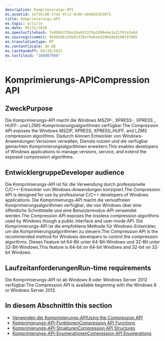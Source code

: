 ```yaml
---
description: Komprimierungs-API
ms.assetid: 3ef35cd0-3742-4fc2-9c06-e0485d3538f2
title: Komprimierungs-API
ms.topic: article
ms.date: 05/31/2018
ms.openlocfilehash: 7e088b37bbe2ba652379a2d90e6e1e21f87a2e68
ms.sourcegitcommit: 95685061d5b0333bbf9e6ebd208dde8190f97005
ms.translationtype: MT
ms.contentlocale: de-DE
ms.lasthandoff: 04/28/2021
ms.locfileid: "108087988"
---
```

# <a name="compression-api"></a><span data-ttu-id="c7649-103">Komprimierungs-API</span><span class="sxs-lookup"><span data-stu-id="c7649-103">Compression API</span></span>

## <a name="purpose"></a><span data-ttu-id="c7649-104">Zweck</span><span class="sxs-lookup"><span data-stu-id="c7649-104">Purpose</span></span>

<span data-ttu-id="c7649-105">Die Komprimierungs-API macht die Windows MSZIP-, XPRESS-, XPRESS \_ HUFF- und LZMS-Komprimierungsalgorithmen verfügbar.</span><span class="sxs-lookup"><span data-stu-id="c7649-105">The Compression API exposes the Windows MSZIP, XPRESS, XPRESS\_HUFF, and LZMS compression algorithms.</span></span> <span data-ttu-id="c7649-106">Dadurch können Entwickler von Windows-Anwendungen Versionen verwalten, Dienste nutzen und die verfügbar gemachten Komprimierungsalgorithmen erweitern.</span><span class="sxs-lookup"><span data-stu-id="c7649-106">This enables developers of Windows applications to manage versions, service, and extend the exposed compression algorithms.</span></span>

## <a name="developer-audience"></a><span data-ttu-id="c7649-107">Entwicklergruppe</span><span class="sxs-lookup"><span data-stu-id="c7649-107">Developer audience</span></span>

<span data-ttu-id="c7649-108">Die Komprimierungs-API ist für die Verwendung durch professionelle C/C++-Entwickler von Windows-Anwendungen konzipiert.</span><span class="sxs-lookup"><span data-stu-id="c7649-108">The Compression API is designed for use by professional C/C++ developers of Windows applications.</span></span> <span data-ttu-id="c7649-109">Die Komprimierungs-API macht die verlustfreien Komprimierungsalgorithmen verfügbar, die von Windows über eine öffentliche Schnittstelle und eine Benutzermodus-API verwendet werden.</span><span class="sxs-lookup"><span data-stu-id="c7649-109">The Compression API exposes the lossless compression algorithms used by Windows though a public interface and user-mode API.</span></span> <span data-ttu-id="c7649-110">Die Komprimierungs-API ist die empfohlene Methode für Windows-Entwickler, um die Komprimierungsalgorithmen zu steuern.</span><span class="sxs-lookup"><span data-stu-id="c7649-110">The Compression API is the recommended method for Windows developers to control the compression algorithms.</span></span> <span data-ttu-id="c7649-111">Dieses Feature ist 64-Bit unter 64-Bit-Windows und 32-Bit unter 32-Bit-Windows.</span><span class="sxs-lookup"><span data-stu-id="c7649-111">This feature is 64-bit on 64-bit Windows and 32-bit on 32-bit Windows.</span></span>

## <a name="run-time-requirements"></a><span data-ttu-id="c7649-112">Laufzeitanforderungen</span><span class="sxs-lookup"><span data-stu-id="c7649-112">Run-time requirements</span></span>

<span data-ttu-id="c7649-113">Die Komprimierungs-API ist ab Windows 8 oder Windows Server 2012 verfügbar.</span><span class="sxs-lookup"><span data-stu-id="c7649-113">The Compression API is available beginning with the Windows 8 or Windows Server 2012.</span></span>

## <a name="in-this-section"></a><span data-ttu-id="c7649-114">In diesem Abschnitt</span><span class="sxs-lookup"><span data-stu-id="c7649-114">In this section</span></span>

-   [<span data-ttu-id="c7649-115">Verwenden der Komprimierungs-API</span><span class="sxs-lookup"><span data-stu-id="c7649-115">Using the Compression API</span></span>](using-the-compression-api.md)
-   [<span data-ttu-id="c7649-116">Komprimierungs-API-Funktionen</span><span class="sxs-lookup"><span data-stu-id="c7649-116">Compression API Functions</span></span>](compression-api-functions.md)
-   [<span data-ttu-id="c7649-117">Komprimierungs-API-Strukturen</span><span class="sxs-lookup"><span data-stu-id="c7649-117">Compression API Structures</span></span>](compression-api-structures.md)
-   [<span data-ttu-id="c7649-118">Komprimierungs-API-Enumerationen</span><span class="sxs-lookup"><span data-stu-id="c7649-118">Compression API Enumerations</span></span>](compression-api-enumerations.md)

 

 



